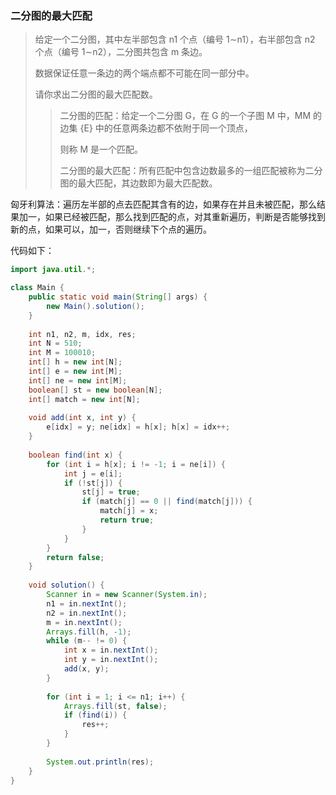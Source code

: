 ### 二分图的最大匹配

> 给定一个二分图，其中左半部包含 n1 个点（编号 1∼n1），右半部包含 n2 个点（编号 1∼n2），二分图共包含 m 条边。
>
> 数据保证任意一条边的两个端点都不可能在同一部分中。
>
> 请你求出二分图的最大匹配数。
>
> > 二分图的匹配：给定一个二分图 G，在 G 的一个子图 M 中，MM 的边集 {E} 中的任意两条边都不依附于同一个顶点，
> >
> > 则称 M 是一个匹配。
> >
> > 二分图的最大匹配：所有匹配中包含边数最多的一组匹配被称为二分图的最大匹配，其边数即为最大匹配数。

匈牙利算法：遍历左半部的点去匹配其含有的边，如果存在并且未被匹配，那么结果加一，如果已经被匹配，那么找到匹配的点，对其重新遍历，判断是否能够找到新的点，如果可以，加一，否则继续下个点的遍历。

代码如下：

```java
import java.util.*;

class Main {
    public static void main(String[] args) {
        new Main().solution();
    }
    
    int n1, n2, m, idx, res;
    int N = 510;
    int M = 100010;
    int[] h = new int[N];
    int[] e = new int[M];
    int[] ne = new int[M];
    boolean[] st = new boolean[N];
    int[] match = new int[N];
    
    void add(int x, int y) {
        e[idx] = y; ne[idx] = h[x]; h[x] = idx++;
    }
    
    boolean find(int x) {
        for (int i = h[x]; i != -1; i = ne[i]) {
            int j = e[i];
            if (!st[j]) {
                st[j] = true;
                if (match[j] == 0 || find(match[j])) {
                    match[j] = x;
                    return true;
                }
            }
        }
        return false;
    }
    
    void solution() {
        Scanner in = new Scanner(System.in);
        n1 = in.nextInt();
        n2 = in.nextInt();
        m = in.nextInt();
        Arrays.fill(h, -1);
        while (m-- != 0) {
            int x = in.nextInt();
            int y = in.nextInt();
            add(x, y);
        }
        
        for (int i = 1; i <= n1; i++) {
            Arrays.fill(st, false);
            if (find(i)) {
                res++;
            }
        }
        
        System.out.println(res);
    }
}
```

